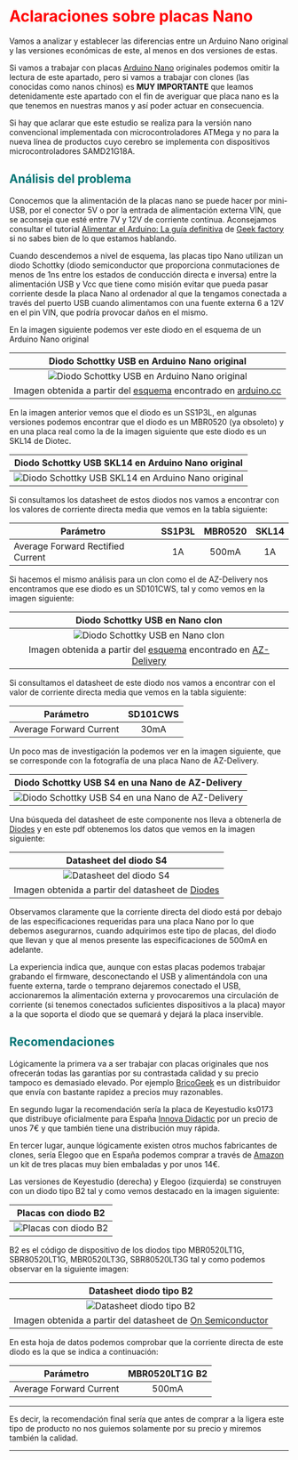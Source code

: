 # <FONT COLOR=#FF0000>**Aclaraciones sobre placas Nano**</font>
Vamos a analizar y establecer las diferencias entre un Arduino Nano original y las versiones económicas de este, al menos en dos versiones de estas.

Si vamos a trabajar con placas [Arduino Nano](https://search.arduino.cc/search?tab=&q=nano) originales podemos omitir la lectura de este apartado, pero si vamos a trabajar con clones (las conocidas como nanos chinos) es **MUY IMPORTANTE** que leamos detenidamente este apartado con el fin de averiguar que placa nano es la que tenemos en nuestras manos y así poder actuar en consecuencia.

Si hay que aclarar que este estudio se realiza para la versión nano convencional implementada con microcontroladores ATMega y no para la nueva línea de productos cuyo cerebro se implementa con dispositivos microcontroladores SAMD21G18A.

## <FONT COLOR=#007575>**Análisis del problema**</font>
Conocemos que la alimentación de la placas nano se puede hacer por mini-USB, por el conector 5V o por la entrada de alimentación externa VIN, que se aconseja que esté entre 7V y 12V de corriente continua. Aconsejamos consultar el tutorial [Alimentar el Arduino: La guía definitiva](https://www.geekfactory.mx/tutoriales/tutoriales-arduino/alimentar-el-arduino-la-guia-definitiva/) de [Geek factory](https://www.geekfactory.mx/) si no sabes bien de lo que estamos hablando.

Cuando descendemos a nivel de esquema, las placas tipo Nano utilizan un diodo Schottky (diodo semiconductor que proporciona conmutaciones de menos de 1ns entre los estados de conducción directa e inversa) entre la alimentación USB y Vcc que tiene como misión evitar que pueda pasar corriente desde la placa Nano al ordenador al que la tengamos conectada a través del puerto USB cuando alimentamos con una fuente externa 6 a 12V en el pin VIN, que podría provocar daños en el mismo.

En la imagen siguiente podemos ver este diodo en el esquema de un Arduino Nano original

<center>

| Diodo Schottky USB en Arduino Nano original |
|:-:|
| ![Diodo Schottky USB en Arduino Nano original](../../img/leer-antes/diodo-nano-original.png) |
| Imagen obtenida a partir del [esquema](https://www.arduino.cc/en/uploads/Main/Arduino_Nano-Rev3.2-SCH.pdf) encontrado en [arduino.cc](https://www.arduino.cc/) |

</center>

En la imagen anterior vemos que el diodo es un SS1P3L, en algunas versiones podemos encontrar que el diodo es un MBR0520 (ya obsoleto) y en una placa real como la de la imagen siguiente que este diodo es un SKL14 de Diotec.

<center>

| Diodo Schottky USB SKL14 en Arduino Nano original |
|:-:|
| ![Diodo Schottky USB SKL14 en Arduino Nano original](../../img/leer-antes/SKL14.png) |

</center>

Si consultamos los datasheet de estos diodos nos vamos a encontrar con los valores de corriente directa media que vemos en la tabla siguiente:

<center>

| Parámetro | SS1P3L | MBR0520 | SKL14 |
|---|:-:|:-:|:-:|
| Average Forward Rectified Current | 1A | 500mA | 1A |

</center>

Si hacemos el mismo análisis para un clon como el de AZ-Delivery nos encontramos que ese diodo es un SD101CWS, tal y como vemos en la imagen siguiente:

<center>

| Diodo Schottky USB en Nano clon |
|:-:|
| ![Diodo Schottky USB en Nano clon](../../img/leer-antes/diodo-nano-clon.png) |
| Imagen obtenida a partir del [esquema](https://cdn.shopify.com/s/files/1/1509/1638/files/Nano_V3_mit_CH340_Schematic.pdf?17911342447424002070) encontrado en [AZ-Delivery](https://www.az-delivery.de/es) |

</center>

Si consultamos el datasheet de este diodo nos vamos a encontrar con el valor de corriente directa media que vemos en la tabla siguiente:

<center>

| Parámetro | SD101CWS |
|---|:-:|
| Average Forward Current | 30mA |

</center>

Un poco mas de investigación la podemos ver en la imagen siguiente, que se corresponde con la fotografía de una placa Nano de AZ-Delivery.

<center>

| Diodo Schottky USB S4 en una Nano de AZ-Delivery |
|:-:|
| ![Diodo Schottky USB S4 en una Nano de AZ-Delivery](../../img/leer-antes/S4.png) |

</center>

Una búsqueda del datasheet de este componente nos lleva a obtenerla de [Diodes](https://www.diodes.com/) y en este pdf obtenemos los datos que vemos en la imagen siguiente:

<center>

| Datasheet del diodo S4 |
|:-:|
| ![Datasheet del diodo S4](../../img/leer-antes/S4-data.png) |
| Imagen obtenida a partir del datasheet de [Diodes](https://www.diodes.com/assets/Datasheets/ds30101.pdf) |

</center>

Observamos claramente que la corriente directa del diodo está por debajo de las especificaciones requeridas para una placa Nano por lo que debemos asegurarnos, cuando adquirimos este tipo de placas, del diodo que llevan y que al menos presente las especificaciones de 500mA en adelante.

La experiencia indica que, aunque con estas placas podemos trabajar grabando el firmware, desconectando el USB y alimentándola con una fuente externa, tarde o temprano dejaremos conectado el USB, accionaremos la alimentación externa y provocaremos una circulación de corriente (si tenemos conectados suficientes dispositivos a la placa) mayor a la que soporta el diodo que se quemará y dejará la placa inservible.

## <FONT COLOR=#007575>**Recomendaciones**</font>
Lógicamente la primera va a ser trabajar con placas originales que nos ofrecerán todas las garantías por su contrastada calidad y su precio tampoco es demasiado elevado. Por ejemplo [BricoGeek](https://tienda.bricogeek.com/arduino/12-arduino-nano-8058333490342.html) es un distribuidor que envía con bastante rapidez a precios muy razonables.

En segundo lugar la recomendación sería la placa de Keyestudio ks0173 que distribuye oficialmente para España [Innova Didactic](https://shop.innovadidactic.com/es/standard-placas-shields-y-kits/691-keyestudio-nano-3-0-chip-ch340-cable-usb.html) por un precio de unos 7€ y que también tiene una distribución muy rápida.

En tercer lugar, aunque lógicamente existen otros muchos fabricantes de clones, sería Elegoo que en España podemos comprar a través de [Amazon](https://www.amazon.es/dp/B0716T2L77) un kit de tres placas muy bien embaladas y por unos 14€.

Las versiones de Keyestudio (derecha) y Elegoo (izquierda) se construyen con un diodo tipo B2 tal y como vemos destacado en la imagen siguiente:

<center>

| Placas con diodo B2 |
|:-:|
| ![Placas con diodo B2](../../img/leer-antes/B2-on-board.png) |

</center>

B2 es el código de dispositivo de los diodos tipo MBR0520LT1G, SBR80520LT1G, MBR0520LT3G, SBR80520LT3G tal y como podemos observar en la siguiente imagen:

<center>

| Datasheet diodo tipo B2 |
|:-:|
| ![Datasheet diodo tipo B2](../../img/leer-antes/B2-datasheet.png) |
| Imagen obtenida a partir del datasheet de [On Semiconductor](https://www.onsemi.com/pdf/datasheet/mbr0520lt1-d.pdf) |

</center>

En esta hoja de datos podemos comprobar que la corriente directa de este diodo es la que se indica a continuación:

<center>

| Parámetro | MBR0520LT1G B2 |
|---|:-:|
| Average Forward Current | 500mA |

</center>

***
Es decir, la recomendación final sería que antes de comprar a la ligera este tipo de producto no nos guiemos solamente por su precio y miremos también la calidad.
***
